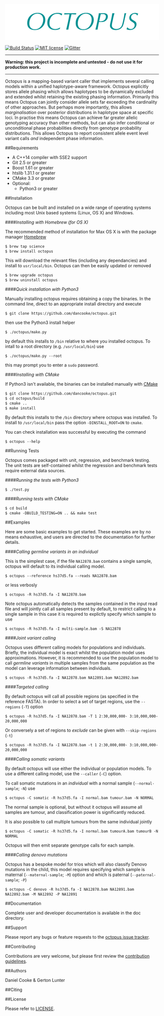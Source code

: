 ![Octopus Logo](logo.png)

[![Build Status](https://travis-ci.com/dancooke/octopus.svg?token=U9L3a7MWio2P3XpPT3JV&branch=master)](https://travis-ci.com/dancooke/octopus)
[![MIT license](http://img.shields.io/badge/license-MIT-brightgreen.svg)](http://opensource.org/licenses/MIT)
[![Gitter](https://badges.gitter.im/octopus-caller/Lobby.svg)](https://gitter.im/octopus-caller/Lobby?utm_source=badge&utm_medium=badge&utm_campaign=pr-badge)

---

**Warning: this project is incomplete and untested - do not use it for production work.**

---

Octopus is a mapping-based variant caller that implements several calling models within a unified haplotype-aware framework. Octopus explicitly stores allele phasing which allows haplotypes to be dynamically excluded and extended whilst retaining the existing phasing information. Primarily this means Octopus can jointly consider allele sets far exceeding the cardinality of other approaches. But perhaps more importantly, this allows *marginalisation* over posterior distributions in haplotype space at specific loci. In practise this means Octopus can achieve far greater allelic genotyping accuracy than other methods, but can also infer conditional or unconditional phase probabilities directly from genotype probability distributions. This allows Octopus to report consistent allele event level variant calls *and* independent phase information.

##Requirements
* A C++14 compiler with SSE2 support
* Git 2.5 or greater
* Boost 1.61 or greater
* htslib 1.31.1 or greater
* CMake 3.3 or greater
* Optional:
    * Python3 or greater

##Installation

Octopus can be built and installed on a wide range of operating systems including most Unix based systems (Linux, OS X) and Windows.

####*Installing with Homebrew (for OS X)*

The recommended method of installation for Max OS X is with the package manager [Homebrew](http://brew.sh)

```shell
$ brew tap science
$ brew install octopus
```

This will download the relevant files (including any dependancies) and install to `usr/local/bin`. Octopus can then be easily updated or removed

```shell
$ brew upgrade octopus
$ brew uninstall octopus
```

####*Quick installation with Python3*

Manually installing octopus requires obtaining a copy the binaries. In the command line, direct to an appropriate install directory and execute

```shell
$ git clone https://github.com/dancooke/octopus.git
```

then use the Python3 install helper

```shell
$ ./octopus/make.py
```

by default this installs to `/bin` relative to where you installed octopus. To intall to a root directory (e.g. `/usr/local/bin`) use

```shell
$ ./octopus/make.py --root
```

this may prompt you to enter a `sudo` password.

####*Installing with CMake*

If Python3 isn't available, the binaries can be installed manually with [CMake](https://cmake.org)

```shell
$ git clone https://github.com/dancooke/octopus.git
$ cd octopus/build
$ cmake ..
$ make install
```

By default this installs to the `/bin` directory where octopus was installed. To install to `/usr/local/bin` pass the option `-DINSTALL_ROOT=ON` to `cmake`.

You can check installation was successful by executing the command 

```shell
$ octopus --help
```

##Running Tests

Octopus comes packaged with unit, regression, and benchmark testing. The unit tests are self-contained whilst the regression and benchmark tests require external data sources.

####*Running the tests with Python3*

```shell
$ ./test.py
```

####*Running tests with CMake*

```shell
$ cd build
$ cmake -DBUILD_TESTING=ON .. && make test
```

##Examples

Here are some basic examples to get started. These examples are by no means exhaustive, and users are directed to the documentation for further details.

####*Calling germline variants in an individual*

This is the simplest case, if the file `NA12878.bam` contains a single sample, octopus will default to its individual calling model. 

```shell
$ octopus --reference hs37d5.fa --reads NA12878.bam
```

or less verbosly

```shell
$ octopus -R hs37d5.fa -I NA12878.bam
```

Note octopus automatically detects the samples contained in the input read file and will jointly call all samples present by default, to restrict calling to a single sample in this case it is required to explictly specify which sample to use

```shell
$ octopus -R hs37d5.fa -I multi-sample.bam -S NA12878
```

####*Joint variant calling*

Octopus uses different calling models for populations and individuals. Briefly, the individual model is exact whilst the population model uses approximations. However, it is recommended to use the population model to call *germline variants* in multiple samples from the same population as the model can leverage information between individuals.

```shell
$ octopus -R hs37d5.fa -I NA12878.bam NA12891.bam NA12892.bam
```

####*Targeted calling*

By default octopus will call all possible regions (as specified in the reference FASTA). In order to select a set of target regions, use the `--regions` (`-T`) option

```shell
$ octopus -R hs37d5.fa -I NA12878.bam -T 1 2:30,000,000- 3:10,000,000-20,000,000
```

Or conversely a set of regions to *exclude* can be given with `--skip-regions` (`-t`)

```shell
$ octopus -R hs37d5.fa -I NA12878.bam -t 1 2:30,000,000- 3:10,000,000-20,000,000
```

####*Calling somatic variants*

By default octopus will use either the individual or population models. To use a different calling model, use the `--caller` (`-C`) option.

To call somatic mutations in an *individual* with a normal sample (`--normal-sample`; `-N`) use

```shell
$ octopus -C somatic -R hs37d5.fa -I normal.bam tumour.bam -N NORMAL
```

The normal sample is optional, but without it octopus will assume all samples are tumour, and classification power is significantly reduced.

It is also possible to call multiple tumours from the same individual jointly

```shell
$ octopus -C somatic -R hs37d5.fa -I normal.bam tumourA.bam tumourB -N NORMAL
```

Octopus will then emit separate genotype calls for each sample.

####*Calling denovo mutations*

Octopus has a bespoke model for trios which will also classify Denovo mutations in the child, this model requires specifying which sample is maternal (`--maternal-sample`; `-M`) option and which is paternal (`--paternal-sample`; `-P`)

```shell
$ octopus -C denovo -R hs37d5.fa -I NA12878.bam NA12891.bam NA12892.bam -M NA12892 -P NA12891
```

##Documentation

Complete user and developer documentation is available in the doc directory.

##Support

Please report any bugs or feature requests to the [octopus issue tracker](https://github.com/dancooke/octopus/issues).

##Contributing

Contributions are very welcome, but please first review the [contribution guidelines](CONTRIBUTING.md).

##Authors

Daniel Cooke & Gerton Lunter

##Citing

##License

Please refer to [LICENSE](LICENSE).
